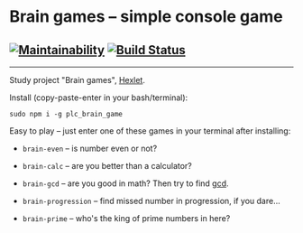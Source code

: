 # Brain games – simple console game
## [![Maintainability](https://api.codeclimate.com/v1/badges/c7eb178c4c84aea5abc1/maintainability)](https://codeclimate.com/github/peacelovecookies/brain_games/maintainability) [![Build Status](https://travis-ci.org/peacelovecookies/brain_games.svg?branch=master)](https://travis-ci.org/peacelovecookies/brain_games)

---

Study project "Brain games", [Hexlet](https://ru.hexlet.io/?ref=50933).

Install (copy-paste-enter in your bash/terminal):

`sudo npm i -g plc_brain_game`

Easy to play – just enter one of these games in your terminal after installing:

- `brain-even` – is number even or not?

- `brain-calc` – are you better than a calculator?

- `brain-gcd` – are you good in math? Then try to find [gcd](https://en.wikipedia.org/wiki/Greatest_common_divisor).

- `brain-progression` – find missed number in progression, if you dare...

- `brain-prime` – who's the king of prime numbers in here?
